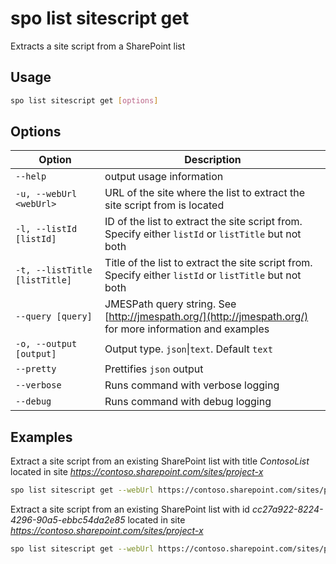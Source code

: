 # spo list sitescript get

Extracts a site script from a SharePoint list

## Usage

```sh
spo list sitescript get [options]
```

## Options

Option|Description
------|-----------
`--help`|output usage information
`-u, --webUrl <webUrl>`|URL of the site where the list to extract the site script from is located
`-l, --listId [listId]`|ID of the list to extract the site script from. Specify either `listId` or `listTitle` but not both
`-t, --listTitle [listTitle]`|Title of the list to extract the site script from. Specify either `listId` or `listTitle` but not both
`--query [query]`|JMESPath query string. See [http://jmespath.org/](http://jmespath.org/) for more information and examples
`-o, --output [output]`|Output type. `json`&#x7c;`text`. Default `text`
`--pretty`|Prettifies `json` output
`--verbose`|Runs command with verbose logging
`--debug`|Runs command with debug logging

## Examples

Extract a site script from an existing SharePoint list with title _ContosoList_ located in site _https://contoso.sharepoint.com/sites/project-x_

```sh
spo list sitescript get --webUrl https://contoso.sharepoint.com/sites/project-x --listTitle ContosoList
```

Extract a site script from an existing SharePoint list with id _cc27a922-8224-4296-90a5-ebbc54da2e85_
located in site _https://contoso.sharepoint.com/sites/project-x_

```sh
spo list sitescript get --webUrl https://contoso.sharepoint.com/sites/project-x --listId cc27a922-8224-4296-90a5-ebbc54da2e85
```